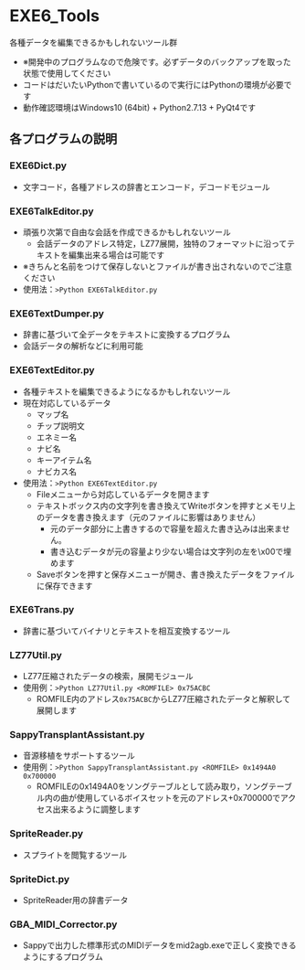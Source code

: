 # EXE6_Tools
各種データを編集できるかもしれないツール群
* ※開発中のプログラムなので危険です。必ずデータのバックアップを取った状態で使用してください
* コードはだいたいPythonで書いているので実行にはPythonの環境が必要です
* 動作確認環境はWindows10 (64bit) + Python2.7.13 + PyQt4です

## 各プログラムの説明
### EXE6Dict.py
* 文字コード，各種アドレスの辞書とエンコード，デコードモジュール

### EXE6TalkEditor.py
* 頑張り次第で自由な会話を作成できるかもしれないツール
  * 会話データのアドレス特定，LZ77展開，独特のフォーマットに沿ってテキストを編集出来る場合は可能です
* ※きちんと名前をつけて保存しないとファイルが書き出されないのでご注意ください
* 使用法：`>Python EXE6TalkEditor.py`

### EXE6TextDumper.py
* 辞書に基づいて全データをテキストに変換するプログラム
* 会話データの解析などに利用可能

### EXE6TextEditor.py
* 各種テキストを編集できるようになるかもしれないツール
* 現在対応しているデータ
  * マップ名
  * チップ説明文
  * エネミー名
  * ナビ名
  * キーアイテム名
  * ナビカス名
* 使用法：`>Python EXE6TextEditor.py`
  * Fileメニューから対応しているデータを開きます
  * テキストボックス内の文字列を書き換えてWriteボタンを押すとメモリ上のデータを書き換えます（元のファイルに影響はありません）
    * 元のデータ部分に上書きするので容量を超えた書き込みは出来ません。
    * 書き込むデータが元の容量より少ない場合は文字列の左を\x00で埋めます
  * Saveボタンを押すと保存メニューが開き、書き換えたデータをファイルに保存できます

### EXE6Trans.py
* 辞書に基づいてバイナリとテキストを相互変換するツール

### LZ77Util.py
* LZ77圧縮されたデータの検索，展開モジュール
* 使用例：`>Python LZ77Util.py <ROMFILE> 0x75ACBC`
  * ROMFILE内のアドレス`0x75ACBC`からLZ77圧縮されたデータと解釈して展開します

### SappyTransplantAssistant.py
* 音源移植をサポートするツール
* 使用例：`>Python SappyTransplantAssistant.py <ROMFILE> 0x1494A0 0x700000`
  * ROMFILEの0x1494A0をソングテーブルとして読み取り，ソングテーブル内の曲が使用しているボイスセットを元のアドレス+0x700000でアクセス出来るように調整します

### SpriteReader.py
* スプライトを閲覧するツール

### SpriteDict.py
* SpriteReader用の辞書データ

### GBA_MIDI_Corrector.py
* Sappyで出力した標準形式のMIDIデータをmid2agb.exeで正しく変換できるようにするプログラム
